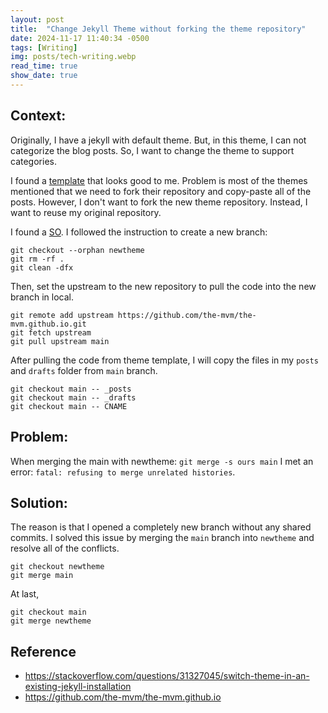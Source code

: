 ```yaml
---
layout: post
title:  "Change Jekyll Theme without forking the theme repository"
date: 2024-11-17 11:40:34 -0500
tags: [Writing]
img: posts/tech-writing.webp
read_time: true
show_date: true
---
```


## Context:
Originally, I have a jekyll with default theme. But, in this theme, I can not categorize the blog posts. So, I want to change the theme to support categories.

I found a [template](https://github.com/the-mvm/the-mvm.github.io) that looks good to me. Problem is most of the themes mentioned that we need to fork their repository and copy-paste all of the posts. However, I don't want to fork the new theme repository. Instead, I want to reuse my original repository.

I found a [SO](https://stackoverflow.com/questions/31327045/switch-theme-in-an-existing-jekyll-installation).
I followed the instruction to create a new branch:
```
git checkout --orphan newtheme
git rm -rf .
git clean -dfx
```
Then, set the upstream to the new repository to pull the code into the new branch in local.
```
git remote add upstream https://github.com/the-mvm/the-mvm.github.io.git
git fetch upstream
git pull upstream main
```

After pulling the code from theme template, I will copy the files in my `posts` and `drafts` folder from `main` branch.
```
git checkout main -- _posts
git checkout main -- _drafts
git checkout main -- CNAME
```

## Problem:
When merging the main with newtheme:
`git merge -s ours main`
I met an error: `fatal: refusing to merge unrelated histories`.

## Solution:
The reason is that I opened a completely new branch without any shared commits.
I solved this issue by merging the `main` branch into `newtheme` and resolve all of the conflicts.
```
git checkout newtheme
git merge main
```

At last,
```
git checkout main
git merge newtheme
```


## Reference
* https://stackoverflow.com/questions/31327045/switch-theme-in-an-existing-jekyll-installation
* https://github.com/the-mvm/the-mvm.github.io

